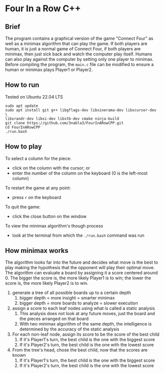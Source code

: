 # Four In a Row C++

## Brief
The program contains a graphical version of the game "Connect Four" as well as a
minimax algorithm that can play the game. If both players are
human, it is just a normal game of Connect Four, if both players are minimax, then
just sick back and watch the computer play itself. Humans can also play against the 
computer by setting only one player to minimax. Before compiling the program, 
the `main.c` file can be modified to ensure a human or minimax plays Player1 or Player2.

## How to run
Tested on Ubuntu 22.04 LTS
```
sudo apt update
sudo apt install git g++ libgflags-dev libxinerama-dev libxcursor-dev \
libxrandr-dev libxi-dev libstb-dev cmake ninja-build
git clone https://github.com/3nabla3/FourInARowCPP.git
cd FourInARowCPP
./run.bash
```

## How to play
To select a column for the piece:
* click on the column with the cursor; or
* enter the number of the column on the keyboard (0 is the left-most column)

To restart the game at any point:
* press `r` on the keyboard

To quit the game:
* click the close button on the window

To view the minimax algorithm's though process
* look at the terminal from which the `./run.bash` command was run


## How minimax works
The algorithm looks far into the future and decides what move is the best to play
making the hypothesis that the opponent will play their optimal move. The algorithm can
evaluate a board by assigning it a score centered around 0. The bigger the score is, 
the more likely Player1 is to win; the lower the score is, the more likely Player2 is
to win.

1) generate a tree of all possible boards up to a certain depth
   1) bigger depth = more insight = smarter minimax
   2) bigger depth = more boards to analyze = slower execution
2) assign a score to each leaf nodes using what is called a static analysis
   1) This analysis does not look at any future moves, just the board and the 
   pieces arranged on that board
   2) With two minimax algorithm of the same depth, the intelligence is determined
   by the accuracy of the static analysis
3) For each non-leaf node, assign its score to be the score of the best child
   1) If it's Player1's turn, the best child is the one with the biggest score
   2) If it's Player2's turn, the best child is the one with the lowest score
4) From the tree's head, chose the best child, now that the scores are known
   1) If it's Player1's turn, the best child is the one with the biggest score
   2) If it's Player2's turn, the best child is the one with the lowest score
